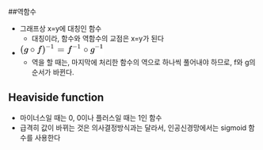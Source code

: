 



##역함수
- 그래프상 x=y에 대칭인 함수
  - 대칭이라, 함수와 역함수의 교점은 x=y가 된다
- ![img_5.png](image/img_5.png)
  - 역을 할 때는, 마지막에 처리한 함수의 역으로 하나씩 풀어내야 하므로, f와 g의 순서가 바뀐다.


## Heaviside function
- 마이너스일 때는 0, 0이나 플러스일 때는 1인 함수
- 급격히 값이 바뀌는 것은 의사결정방식과는 달라서, 인공신경망에서는 sigmoid 함수를 사용한다